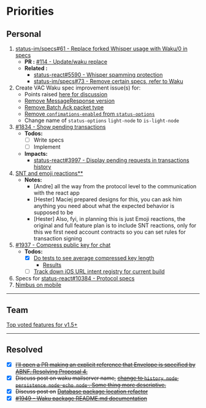 # Priorities

## Personal

1) [status-im/specs#61 - Replace forked Whisper usage with Waku/0 in specs](https://github.com/status-im/specs/issues/61)
   - **PR :** [#114 - Update/waku replace](https://github.com/status-im/specs/pull/114)
   - **Related :**
     - [status-react#5590 - Whisper spamming protection](https://github.com/status-im/status-react/issues/5590#issuecomment-624465899)
     - [status-im/specs#73 - Remove certain specs, refer to Waku](https://github.com/status-im/specs/issues/73)
1) Create VAC Waku spec improvement issue(s) for:
   - Points raised [here for discussion](https://discuss.status.im/t/wherefore-art-thou-mailserver-treatise-on-waku-terminology/1664)
   - [Remove MessageResponse version](https://discuss.status.im/t/wherefore-art-thou-mailserver-treatise-on-waku-terminology/1664/3?u=samuel)
   - [Remove Batch Ack packet type](https://discuss.status.im/t/wherefore-art-thou-mailserver-treatise-on-waku-terminology/1664/10?u=samuel)
   - [Remove `confimations-enabled` from `status-options`](https://github.com/vacp2p/specs/pull/128#discussion_r427771425)
   - Change name of `status-options` `light-node` to `is-light-node`
1) [#1834 - Show pending transactions](https://github.com/status-im/status-go/issues/1834)
   - **Todos:**
     - [ ] Write specs
     - [ ] Implement
   - **Impacts:**
     - [status-react#3997 - Display pending requests in transactions history](https://github.com/status-im/status-react/issues/3997)
1) [SNT and emoji reactions**](https://github.com/status-im/status-react/issues/7118)
   - **Notes:**
     - [Andre] all the way from the protocol level to the communication with the react app
     - [Hester] Maciej prepared designs for this, you can ask him anything you need about what the expected behavior is supposed to be
     - [Hester] Also, fyi, in planning this is just Emoji reactions, the original and full feature plan is to include SNT reactions, only for this we first need account contracts so you can set rules for transaction signing
1) [#1937 - Compress public key for chat](https://github.com/status-im/status-go/issues/1937)
   - **Todos:**
     - [x] [Do tests to see average compressed key length](https://github.com/status-im/status-go/issues/1937#issuecomment-624690407)
       - [Results](https://github.com/status-im/status-go/issues/1937#issuecomment-624920237)
     - [ ] [Track down iOS URL intent registry for current build](https://github.com/status-im/status-go/issues/1937#issuecomment-628082382)
1) Specs for [status-react#10384 - Protocol specs](https://github.com/status-im/status-react/issues/10384)
1) [Nimbus on mobile](https://discuss.status.im/t/nimbus-on-mobile/1370)

---

## Team

[Top voted features for v1.5+](https://discuss.status.im/t/roadmap-planning/1399/38)

---

## Resolved

- [x] [~~I’ll open a PR making an explicit reference that Envelope is specified by ABNF. Resolving Proposal 4.~~](https://discuss.status.im/t/wherefore-art-thou-mailserver-treatise-on-waku-terminology/1664/8?u=samuel)
- [x] ~~Discuss post on waku mailserver name,~~ [~~change to `history node`, `persistence node`, `echo node` . Some thing more descriptive.~~](https://github.com/status-im/status-go/pull/1949#discussion_r419615374)
- [x] ~~Discuss post on~~ [~~Database package location refactor~~](https://github.com/status-im/status-go/issues/1945)
- [x] [~~#1949 - Waku package README.md documentation~~](https://github.com/status-im/status-go/pull/1949)
